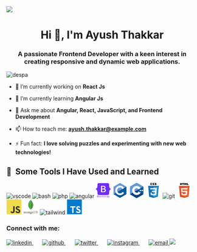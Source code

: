 <img src="https://capsule-render.vercel.app/api?type=wave&color=auto&height=300&section=header&text=Hey,%20Everyone&fontSize=90" />

<h1 align="center">Hi 👋, I'm Ayush Thakkar</h1>
<h3 align="center">A passionate Frontend Developer with a keen interest in creating responsive and dynamic web applications.</h3>

<p align="left"> <img src="https://komarev.com/ghpvc/?username=despa&label=Profile%20views&color=0e75b6&style=flat" alt="despa" /> </p>

- 🔭 I’m currently working on **React Js**

- 🌱 I’m currently learning **Angular Js**

- 💬 Ask me about **Angular, React, JavaScript, and Frontend Development**

- 📫 How to reach me: **ayush.thakkar@example.com**

- ⚡ Fun fact: **I love solving puzzles and experimenting with new web technologies!**

<h2> 🚀 &nbsp;Some Tools I Have Used and Learned</h2>
<p align="left">
  <img src="https://cdn.jsdelivr.net/gh/devicons/devicon/icons/vscode/vscode-original.svg" alt="vscode" width="45" height="45"/>
  <img src="https://cdn.jsdelivr.net/gh/devicons/devicon/icons/bash/bash-original.svg" alt="bash" width="45" height="45"/>
  <img src="https://cdn.jsdelivr.net/gh/devicons/devicon/icons/php/php-original.svg" alt="php" width="45" height="45"/>
  <img src="https://angular.io/assets/images/logos/angular/angular.svg" alt="angular" width="40" height="40"/> 
  <img src="https://raw.githubusercontent.com/devicons/devicon/master/icons/bootstrap/bootstrap-plain-wordmark.svg" alt="bootstrap" width="40" height="40"/> 
  <img src="https://raw.githubusercontent.com/devicons/devicon/master/icons/c/c-original.svg" alt="c" width="40" height="40"/> 
  <img src="https://raw.githubusercontent.com/devicons/devicon/master/icons/cplusplus/cplusplus-original.svg" alt="cplusplus" width="40" height="40"/> 
  <img src="https://raw.githubusercontent.com/devicons/devicon/master/icons/css3/css3-original-wordmark.svg" alt="css3" width="40" height="40"/> 
  <img src="https://www.vectorlogo.zone/logos/git-scm/git-scm-icon.svg" alt="git" width="40" height="40"/> 
  <img src="https://raw.githubusercontent.com/devicons/devicon/master/icons/html5/html5-original-wordmark.svg" alt="html5" width="40" height="40"/> 
  <img src="https://raw.githubusercontent.com/devicons/devicon/master/icons/javascript/javascript-original.svg" alt="javascript" width="40" height="40"/> 
  <img src="https://raw.githubusercontent.com/devicons/devicon/master/icons/mongodb/mongodb-original-wordmark.svg" alt="mongodb" width="40" height="40"/> 
  <img src="https://www.vectorlogo.zone/logos/tailwindcss/tailwindcss-icon.svg" alt="tailwind" width="40" height="40"/> 
  <img src="https://raw.githubusercontent.com/devicons/devicon/master/icons/typescript/typescript-original.svg" alt="typescript" width="40" height="40"/> 
</p>

<h3>Connect with me:</h3>
<a href="https://www.linkedin.com/in/ayush-thakkar">
  <img src="https://cdn-icons-png.flaticon.com/512/174/174857.png" alt="linkedin" height="40" width="40" />
</a> &nbsp &nbsp &nbsp
<a href="https://github.com/ayush-thakkar">
  <img src="https://cdn-icons-png.flaticon.com/512/25/25231.png" alt="github" height="40" width="40" />
</a> &nbsp &nbsp &nbsp
<a href="https://twitter.com/ayush_thakkar">
  <img src="https://cdn-icons-png.flaticon.com/512/733/733579.png" alt="twitter" height="40" width="40" />
</a> &nbsp &nbsp &nbsp
<a href="https://www.instagram.com/ayush/">
  <img src="https://user-images.githubusercontent.com/46517096/166974368-9798f39f-1f46-499c-b14e-81f0a3f83a06.png" alt="instagram" height="40" width="40" />
</a> &nbsp &nbsp &nbsp
<a href="mailto:ayush.thakkar@example.com">
  <img src="https://cdn-icons-png.flaticon.com/512/732/732200.png" alt="email" height="40" width="40" />
</a>


<img src="https://capsule-render.vercel.app/api?type=rect&color=auto&height=300&section=footer&text=Thank%20You&fontSize=90" />
